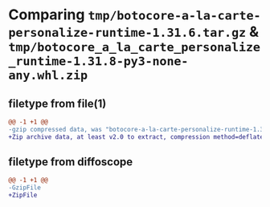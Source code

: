 # Comparing `tmp/botocore-a-la-carte-personalize-runtime-1.31.6.tar.gz` & `tmp/botocore_a_la_carte_personalize_runtime-1.31.8-py3-none-any.whl.zip`

## filetype from file(1)

```diff
@@ -1 +1 @@
-gzip compressed data, was "botocore-a-la-carte-personalize-runtime-1.31.6.tar", last modified: Thu Jul 20 01:20:33 2023, max compression
+Zip archive data, at least v2.0 to extract, compression method=deflate
```

## filetype from diffoscope

```diff
@@ -1 +1 @@
-GzipFile
+ZipFile
```


